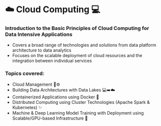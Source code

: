 # ☁️ Cloud Computing 💻

### Introduction to the Basic Principles of Cloud Computing for Data Intensive Applications
- Covers a broad range of technologies and solutions from data platform architecture to data analytics
- Focuses on the scalable deployment of cloud resources and the integration between individual services

### Topics covered:
- Cloud Management 📂⚙️
- Building Data Architectures with Data Lakes 💻➡️☁️
- Containerized Applications using Docker 🫙
- Distributed Computing using Cluster Technologies (Apache Spark & Kubernetes) ✨
- Machine & Deep Learning Model Training with Deployment using Scalable/GPU-based Infrastructure 🦾
